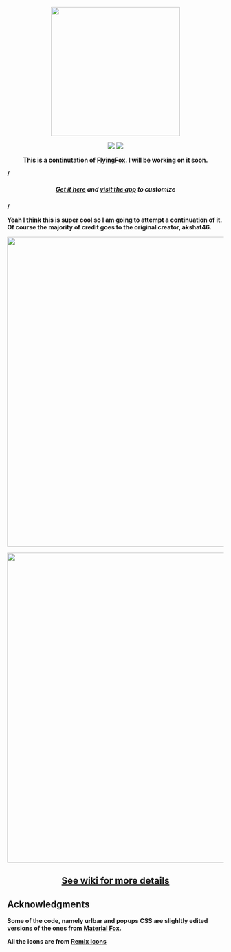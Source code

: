 <p align="center"><img width="300" src="https://github.com/akshat46/FlyingFox/blob/master/img/logo.png"></p>

<p align="center"><img src="https://img.shields.io/github/downloads/akshat46/flyingfox/total?color=%2350D1C6&style=for-the-badge"> <img src="https://img.shields.io/netlify/b7d2d26f-028a-4ea3-b292-6a0599a0a2f6?color=%235FCECD&label=Netlify&style=for-the-badge"></p>

<p align="center"><strong> This is a continutation of <a href="https://github.com/akshat46/FlyingFox">FlyingFox</a>. I will be working on it soon. <strong></p>

/*<h5 align="center"><a href="https://github.com/akshat46/FlyingFox/releases">Get it here</a> and <a href="http://flyingfox.netlify.app">visit the app</a> to customize</h5>*/

Yeah I think this is super cool so I am going to attempt a continuation of it. Of course the majority of credit goes to the original creator, akshat46.

<p align="center"><img width="720" src="https://github.com/akshat46/FlyingFox/blob/master/img/preview-full.png"></p>

<p align="center"><img width="720" src="https://github.com/akshat46/FlyingFox/blob/master/img/demo-hover.gif"></p>

<h2 align="center"><a href="https://github.com/akshat46/FlyingFox/wiki">See wiki for more details</a></h2>

## Acknowledgments 

Some of the code, namely urlbar and popups CSS are slighltly edited versions of the ones from [Material Fox](https://github.com/muckSponge/MaterialFox).

All the icons are from [Remix Icons](https://remixicon.com/)
